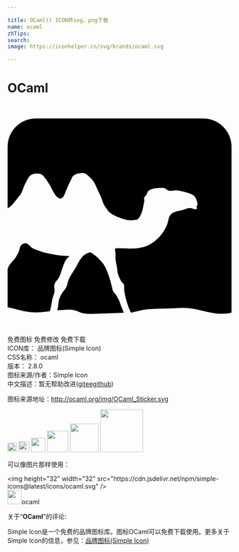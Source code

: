 ```yaml
---

title: OCaml() ICON转svg、png下载
name: ocaml
zhTips: 
search: 
image: https://iconhelper.cn/svg/brands/ocaml.svg

---
```


# OCaml  <small style="font-size: 60%;font-weight: 100"></small>

<div id="svg" class="svg-wrap">
<svg role="img" viewBox="0 0 24 24" xmlns="http://www.w3.org/2000/svg"><title>OCaml icon</title><path d="M12.186 21.63c-.085-.169-.186-.523-.254-.675-.067-.135-.27-.506-.37-.625-.22-.253-.27-.27-.338-.607-.119-.574-.405-1.587-.76-2.295-.186-.372-.49-.676-.76-.946-.236-.236-.776-.624-.877-.607-.895.169-1.165 1.046-1.586 1.738-.237.388-.473.709-.659 1.114-.168.371-.152.793-.439 1.114a2.95 2.95 0 0 0-.624 1.097c-.034.084-.101.928-.186 1.13l1.317-.084c1.232.085.877.557 2.785.456l3.02-.101a5.372 5.372 0 0 0-.27-.709zm8.776-20.084H3.038a3.018 3.018 0 0 0-3.021 3.02v6.583c.439-.152 1.046-1.08 1.249-1.3.337-.388.405-.894.574-1.198.388-.709.455-1.215 1.333-1.215.405 0 .574.101.844.473.186.253.523.742.675 1.063.186.371.473.86.608.962.1.067.185.135.27.169.135.05.253-.051.354-.119.118-.1.169-.286.287-.556.169-.389.338-.827.439-.996.169-.27.236-.608.422-.76.27-.236.641-.253.742-.27.557-.118.81.27 1.08.507.186.168.422.489.608.91.135.338.304.66.388.845.068.185.237.49.338.86.101.321.337.574.439.743 0 0 .152.405 1.03.777a7.5 7.5 0 0 0 .81.286c.388.135.759.119 1.231.068.338 0 .524-.49.676-.878.084-.236.185-.894.236-1.08.05-.185-.085-.32.034-.49.135-.185.219-.202.286-.438.17-.523 1.114-.54 1.654-.54.456 0 .389.439 1.148.287.439-.085.86.05 1.317.185.388.102.76.22.979.473.135.169.489.996.135 1.03.033.033.067.118.118.151-.085.321-.422.085-.625.051-.253-.05-.439 0-.692.118-.439.186-1.063.169-1.451.49-.32.27-.32.86-.473 1.198 0 0-.422 1.063-1.316 1.721-.237.17-.692.574-1.671.726-.439.068-.86.068-1.317.05-.219-.016-.438-.016-.658-.016-.135 0-.574-.017-.557.034l-.05.118a.6.6 0 0 0 .033.169c.017.1.017.185.034.27 0 .185-.017.388 0 .574.017.388.169.742.186 1.147.017.439.236.912.455 1.266.085.135.203.152.254.32.067.186 0 .406.033.608.118.794.355 1.637.71 2.363v.017c.438-.067.894-.236 1.468-.32 1.063-.153 2.531-.085 3.476-.17 2.397-.219 3.697.98 5.84.49V4.567a3.043 3.043 0 0 0-3.038-3.021zm-8.945 14.177c0-.034 0-.034 0 0zM5.553 18.49c.169-.371.27-.777.405-1.148.135-.354.337-.86.692-1.046-.05-.05-.743-.068-.928-.085-.203-.017-.406-.05-.608-.084a22.96 22.96 0 0 1-1.148-.236c-.22-.051-.979-.321-1.13-.389-.389-.168-.642-.658-.929-.607-.185.034-.371.101-.49.287-.1.152-.134.422-.202.607-.084.203-.22.405-.32.608-.237.354-.625.675-.794 1.03-.033.084-.05.168-.084.253v4.067c.202.034.405.068.624.135 1.688.456 2.093.49 3.747.304l.152-.017c.118-.27.22-1.164.304-1.434.067-.22.152-.389.186-.591.033-.203 0-.405-.017-.59-.034-.49.354-.66.54-1.064z"/></svg>
</div>
<detail full-name='ocaml'></detail>

<div class="detail-page">
<p>
<span><span class="badge-success badge">免费图标</span> <span class="badge-success badge">免费修改</span>  <span class="badge-success badge">免费下载</span> </span>
<br/>
<span>
ICON库：
<span class="badge-secondary badge">品牌图标(Simple Icon)</span> 
</span>
<br/>
<span>
CSS名称：
<span class="badge-secondary badge">ocaml</span> 
</span>

<br/>
<span>
版本：
<span class="badge-secondary badge">2.8.0</span> 
</span>
<br/>
<span>图标来源/作者：<span class="badge-light badge">Simple Icon</span></span> 
<br/>
<span class="zh-detail">中文描述：暂无<span class="help-link"><span>帮助改进</span>(<a href="https://gitee.com/liuwave/icon-helper/edit/master/json/brands/ocaml.json" target="_blank" rel="noopener noreferrer">gitee</a><a href="https://github.com/liuwave/icon-helper/edit/master/json/brands/ocaml.json" target="_blank" rel="noopener noreferrer">github</a></span>)</span><br/>
</p>
</div><div class="description description alert alert-light"><p>图标来源地址：<a href="http://ocaml.org/img/OCaml_Sticker.svg" target="_blank" rel="noopener noreferrer">http://ocaml.org/img/OCaml_Sticker.svg</a></p></div>
<div class="alert alert-dark">
<img height="21" width="21" src="https://cdn.jsdelivr.net/npm/simple-icons@latest/icons/ocaml.svg" />
<img height="24" width="24" src="https://cdn.jsdelivr.net/npm/simple-icons@latest/icons/ocaml.svg" />
<img height="32" width="32" src="https://cdn.jsdelivr.net/npm/simple-icons@latest/icons/ocaml.svg" />
<img height="48" width="48" src="https://cdn.jsdelivr.net/npm/simple-icons@latest/icons/ocaml.svg" />
<img height="64" width="64" src="https://cdn.jsdelivr.net/npm/simple-icons@latest/icons/ocaml.svg" />
<img height="96" width="96" src="https://cdn.jsdelivr.net/npm/simple-icons@latest/icons/ocaml.svg" />

</div>
<div>
  <p>可以像图片那样使用：    
  </p>
  <div class="alert alert-primary" style="font-size: 14px">
    &lt;img height="32" width="32" src="https://cdn.jsdelivr.net/npm/simple-icons@latest/icons/ocaml.svg" /&gt;
    <copy-btn content='<img height="32" width="32" src="https://cdn.jsdelivr.net/npm/simple-icons@latest/icons/ocaml.svg" />'></copy-btn>
  </div>
  <div class="alert alert-secondary">
    <img height="32" width="32" src="https://cdn.jsdelivr.net/npm/simple-icons@latest/icons/ocaml.svg" />ocaml
    <copy-btn content="ocaml" btn-title="复制图标名称"></copy-btn>
  </div>
</div>
<div class="icon-detail__container">
<p>关于“<b>OCaml</b>”的评论:</p>
</div>
<Vssue title="关于“OCaml”的评论" />
<div><p>Simple Icon是一个免费的品牌图标库。图标OCaml可以免费下载使用。更多关于  Simple Icon的信息，参见：<a target="_blank" href="https://iconhelper.cn/brands.html">品牌图标(Simple Icon)</a>
</p></div>
